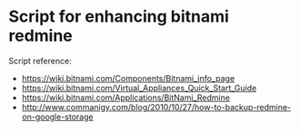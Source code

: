 # Script for enhancing bitnami redmine

Script reference:

* <https://wiki.bitnami.com/Components/Bitnami_info_page>
* <https://wiki.bitnami.com/Virtual_Appliances_Quick_Start_Guide>
* <https://wiki.bitnami.com/Applications/BitNami_Redmine>
* <http://www.commanigy.com/blog/2010/10/27/how-to-backup-redmine-on-google-storage>
